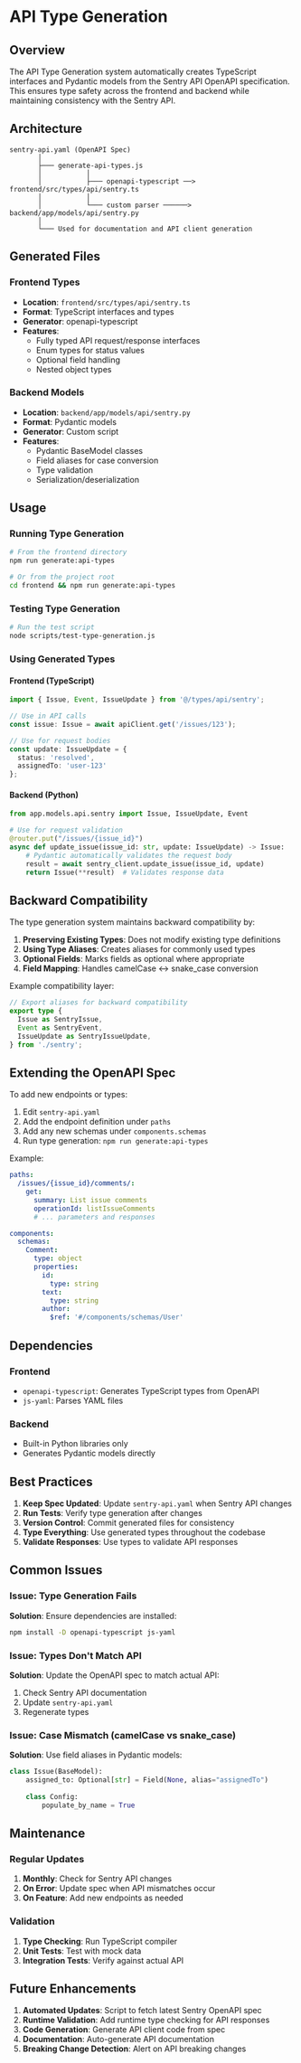 # API Type Generation

## Overview

The API Type Generation system automatically creates TypeScript interfaces and Pydantic models from the Sentry API OpenAPI specification. This ensures type safety across the frontend and backend while maintaining consistency with the Sentry API.

## Architecture

```
sentry-api.yaml (OpenAPI Spec)
       │
       ├─── generate-api-types.js
       │           │
       │           ├─── openapi-typescript ──> frontend/src/types/api/sentry.ts
       │           │
       │           └─── custom parser ──────> backend/app/models/api/sentry.py
       │
       └─── Used for documentation and API client generation
```

## Generated Files

### Frontend Types

- **Location**: `frontend/src/types/api/sentry.ts`
- **Format**: TypeScript interfaces and types
- **Generator**: openapi-typescript
- **Features**:
  - Fully typed API request/response interfaces
  - Enum types for status values
  - Optional field handling
  - Nested object types

### Backend Models

- **Location**: `backend/app/models/api/sentry.py`
- **Format**: Pydantic models
- **Generator**: Custom script
- **Features**:
  - Pydantic BaseModel classes
  - Field aliases for case conversion
  - Type validation
  - Serialization/deserialization

## Usage

### Running Type Generation

```bash
# From the frontend directory
npm run generate:api-types

# Or from the project root
cd frontend && npm run generate:api-types
```

### Testing Type Generation

```bash
# Run the test script
node scripts/test-type-generation.js
```

### Using Generated Types

#### Frontend (TypeScript)

```typescript
import { Issue, Event, IssueUpdate } from '@/types/api/sentry';

// Use in API calls
const issue: Issue = await apiClient.get('/issues/123');

// Use for request bodies
const update: IssueUpdate = {
  status: 'resolved',
  assignedTo: 'user-123'
};
```

#### Backend (Python)

```python
from app.models.api.sentry import Issue, IssueUpdate, Event

# Use for request validation
@router.put("/issues/{issue_id}")
async def update_issue(issue_id: str, update: IssueUpdate) -> Issue:
    # Pydantic automatically validates the request body
    result = await sentry_client.update_issue(issue_id, update)
    return Issue(**result)  # Validates response data
```

## Backward Compatibility

The type generation system maintains backward compatibility by:

1. **Preserving Existing Types**: Does not modify existing type definitions
2. **Using Type Aliases**: Creates aliases for commonly used types
3. **Optional Fields**: Marks fields as optional where appropriate
4. **Field Mapping**: Handles camelCase ↔ snake_case conversion

Example compatibility layer:

```typescript
// Export aliases for backward compatibility
export type {
  Issue as SentryIssue,
  Event as SentryEvent,
  IssueUpdate as SentryIssueUpdate,
} from './sentry';
```

## Extending the OpenAPI Spec

To add new endpoints or types:

1. Edit `sentry-api.yaml`
2. Add the endpoint definition under `paths`
3. Add any new schemas under `components.schemas`
4. Run type generation: `npm run generate:api-types`

Example:

```yaml
paths:
  /issues/{issue_id}/comments/:
    get:
      summary: List issue comments
      operationId: listIssueComments
      # ... parameters and responses

components:
  schemas:
    Comment:
      type: object
      properties:
        id:
          type: string
        text:
          type: string
        author:
          $ref: '#/components/schemas/User'
```

## Dependencies

### Frontend
- `openapi-typescript`: Generates TypeScript types from OpenAPI
- `js-yaml`: Parses YAML files

### Backend
- Built-in Python libraries only
- Generates Pydantic models directly

## Best Practices

1. **Keep Spec Updated**: Update `sentry-api.yaml` when Sentry API changes
2. **Run Tests**: Verify type generation after changes
3. **Version Control**: Commit generated files for consistency
4. **Type Everything**: Use generated types throughout the codebase
5. **Validate Responses**: Use types to validate API responses

## Common Issues

### Issue: Type Generation Fails

**Solution**: Ensure dependencies are installed:
```bash
npm install -D openapi-typescript js-yaml
```

### Issue: Types Don't Match API

**Solution**: Update the OpenAPI spec to match actual API:
1. Check Sentry API documentation
2. Update `sentry-api.yaml`
3. Regenerate types

### Issue: Case Mismatch (camelCase vs snake_case)

**Solution**: Use field aliases in Pydantic models:
```python
class Issue(BaseModel):
    assigned_to: Optional[str] = Field(None, alias="assignedTo")
    
    class Config:
        populate_by_name = True
```

## Maintenance

### Regular Updates

1. **Monthly**: Check for Sentry API changes
2. **On Error**: Update spec when API mismatches occur
3. **On Feature**: Add new endpoints as needed

### Validation

1. **Type Checking**: Run TypeScript compiler
2. **Unit Tests**: Test with mock data
3. **Integration Tests**: Verify against actual API

## Future Enhancements

1. **Automated Updates**: Script to fetch latest Sentry OpenAPI spec
2. **Runtime Validation**: Add runtime type checking for API responses
3. **Code Generation**: Generate API client code from spec
4. **Documentation**: Auto-generate API documentation
5. **Breaking Change Detection**: Alert on API breaking changes
